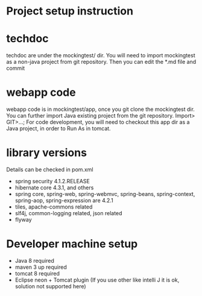 # Project setup instruction

# techdoc

techdoc are under the mockingtest/ dir. You will need to import mockingtest
as a non-java project from git repository. Then you can edit the *.md file and commit

# webapp code

webapp code is in mockingtest/app, once you git clone the mockingtest dir.
You can further import Java existing project from the git repository. Import> GIT>...; For code development, you will need to checkout this app dir as a Java project, in order to Run As in tomcat.

# library versions

Details can be checked in pom.xml

* spring security 4.1.2.RELEASE
* hibernate core 4.3.1, and others
* spring core, spring-web, spring-webmvc, spring-beans, spring-context,
  spring-aop, spring-expression are 4.2.1
* tiles, apache-commons related
* slf4j, common-logging related, json related
* flyway

# Developer machine setup

* Java 8 required
* maven 3 up required
* tomcat 8 required
* Eclipse neon + Tomcat plugin (If you use other like intelli J it is ok, solution not supported here)